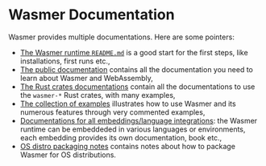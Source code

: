 # Wasmer Documentation

Wasmer provides multiple documentations. Here are some pointers:

* [The Wasmer runtime
  `README.md`](https://github.com/wasmerio/wasmer/blob/master/README.md)
  is a good start for the first steps, like installations, first runs etc.,
* [The public documentation](https://docs.wasmer.io/) contains all the
  documentation you need to learn about Wasmer and WebAssembly,
* [The Rust crates documentations](https://wasmerio.github.io/wasmer/)
  contain all the documentations to use the `wasmer-*` Rust crates,
  with many examples,
* [The collection of
  examples](https://github.com/wasmerio/wasmer/blob/master/examples/README.md)
  illustrates how to use Wasmer and its numerous features through very
  commented examples,
* [Documentations for all embeddings/language
  integrations](https://github.com/wasmerio/wasmer/blob/master/README.md):
  the Wasmer runtime can be embeddeded in various languages or
  environments, each embedding provides its own documentation, book
  etc.,
* [OS distro packaging
  notes](https://github.com/wasmerio/wasmer/blob/master/PACKAGING.md)
  contains notes about how to package Wasmer for OS distributions.
